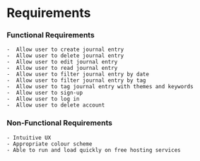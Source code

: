 # Requirements 

### Functional Requirements 
    
    -  Allow user to create journal entry
    -  Allow user to delete journal entry
    -  Allow user to edit journal entry
    -  Allow user to read journal entry
    -  Allow user to filter journal entry by date
    -  Allow user to filter journal entry by tag
    -  Allow user to tag journal entry with themes and keywords
    -  Allow user to sign-up
    -  Allow user to log in 
    -  Allow user to delete account
  
### Non-Functional Requirements 

    - Intuitive UX
    - Appropriate colour scheme
    - Able to run and load quickly on free hosting services